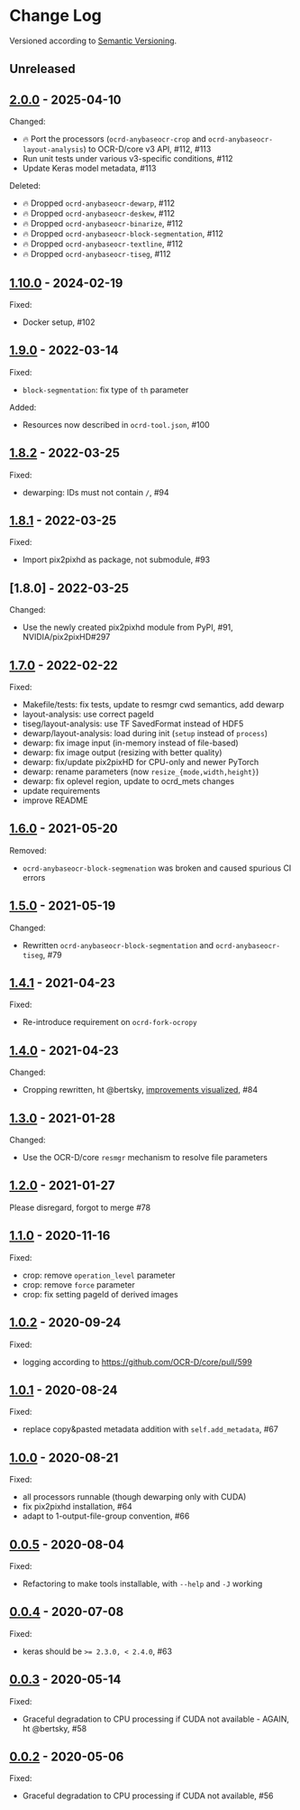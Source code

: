 Change Log
==========
Versioned according to [Semantic Versioning](http://semver.org/).

## Unreleased

## [2.0.0] - 2025-04-10

Changed:

  * :fire: Port the processors (`ocrd-anybaseocr-crop` and `ocrd-anybaseocr-layout-analysis`) to OCR-D/core v3 API, #112, #113
  * Run unit tests under various v3-specific conditions, #112
  * Update Keras model metadata, #113

Deleted:

  * :fire: Dropped `ocrd-anybaseocr-dewarp`, #112
  * :fire: Dropped `ocrd-anybaseocr-deskew`, #112
  * :fire: Dropped `ocrd-anybaseocr-binarize`, #112
  * :fire: Dropped `ocrd-anybaseocr-block-segmentation`, #112
  * :fire: Dropped `ocrd-anybaseocr-textline`, #112
  * :fire: Dropped `ocrd-anybaseocr-tiseg`, #112

## [1.10.0] - 2024-02-19

Fixed:

  * Docker setup, #102

## [1.9.0] - 2022-03-14

Fixed:

  * `block-segmentation`: fix type of `th` parameter

Added:

  * Resources now described in `ocrd-tool.json`, #100

## [1.8.2] - 2022-03-25

Fixed:

  * dewarping: IDs must not contain `/`, #94

## [1.8.1] - 2022-03-25

Fixed:

  * Import pix2pixhd as package, not submodule, #93

## [1.8.0] - 2022-03-25

Changed:

* Use the newly created pix2pixhd module from PyPI, #91, NVIDIA/pix2pixHD#297

## [1.7.0] - 2022-02-22

Fixed:

* Makefile/tests: fix tests, update to resmgr cwd semantics, add dewarp
* layout-analysis: use correct pageId
* tiseg/layout-analysis: use TF SavedFormat instead of HDF5
* dewarp/layout-analysis: load during init (`setup` instead of `process`)
* dewarp: fix image input (in-memory instead of file-based)
* dewarp: fix image output (resizing with better quality)
* dewarp: fix/update pix2pixHD for CPU-only and newer PyTorch
* dewarp: rename parameters (now `resize_{mode,width,height}`)
* dewarp: fix oplevel region, update to ocrd_mets changes
* update requirements
* improve README

## [1.6.0] - 2021-05-20

Removed:

  * `ocrd-anybaseocr-block-segmenation` was broken and caused spurious CI errors

## [1.5.0] - 2021-05-19

Changed:

  * Rewritten `ocrd-anybaseocr-block-segmentation` and `ocrd-anybaseocr-tiseg`, #79

## [1.4.1] - 2021-04-23

Fixed:

  * Re-introduce requirement on `ocrd-fork-ocropy`

## [1.4.0] - 2021-04-23

Changed:

  * Cropping rewritten, ht @bertsky, [improvements visualized](https://bertsky.github.io/ocrd_anybaseocr), #84

## [1.3.0] - 2021-01-28

Changed:

  * Use the OCR-D/core `resmgr` mechanism to resolve file parameters

## [1.2.0] - 2021-01-27

Please disregard, forgot to merge #78

## [1.1.0] - 2020-11-16

Fixed:

  * crop: remove `operation_level` parameter
  * crop: remove `force` parameter
  * crop: fix setting pageId of derived images

## [1.0.2] - 2020-09-24

Fixed:

  * logging according to https://github.com/OCR-D/core/pull/599

## [1.0.1] - 2020-08-24

Fixed:

  * replace copy&pasted metadata addition with `self.add_metadata`, #67

## [1.0.0] - 2020-08-21

Fixed:

  * all processors runnable (though dewarping only with CUDA)
  * fix pix2pixhd installation, #64
  * adapt to 1-output-file-group convention, #66

## [0.0.5] - 2020-08-04

Fixed:

  * Refactoring to make tools installable, with `--help` and `-J` working

## [0.0.4] - 2020-07-08

Fixed:

  * keras should be `>= 2.3.0, < 2.4.0`, #63

## [0.0.3] - 2020-05-14

Fixed:

  * Graceful degradation to CPU processing if CUDA not available - AGAIN, ht @bertsky, #58

## [0.0.2] - 2020-05-06

Fixed:

  * Graceful degradation to CPU processing if CUDA not available, #56

<!-- link-labels -->
[2.0.0]: ../../compare/v2.0.0...v1.10.0
[1.10.0]: ../../compare/v1.10.0...v1.9.0
[1.9.0]: ../../compare/v1.9.0...v1.8.2
[1.8.2]: ../../compare/v1.8.2...v1.8.1
[1.8.1]: ../../compare/v1.8.1...v1.8.0
[1.7.0]: ../../compare/v1.7.0...v1.6.0
[1.6.0]: ../../compare/v1.6.0...v1.5.0
[1.5.0]: ../../compare/v1.5.0...v1.4.1
[1.4.1]: ../../compare/v1.4.1...v1.4.0
[1.4.0]: ../../compare/v1.4.0...v1.3.0
[1.3.0]: ../../compare/v1.1.0...v1.2.0
[1.2.0]: ../../compare/v1.2.0...v1.1.0
[1.1.0]: ../../compare/v1.1.0...v1.0.2
[1.0.2]: ../../compare/v1.0.2...v1.0.1
[1.0.1]: ../../compare/v1.0.1...v1.0.0
[1.0.0]: ../../compare/v1.0.0...v0.0.5
[0.0.5]: ../../compare/v0.0.5...v0.0.4
[0.0.4]: ../../compare/v0.0.3...v0.0.4
[0.0.3]: ../../compare/v0.0.2...v0.0.3
[0.0.2]: ../../compare/HEAD...v0.0.2
